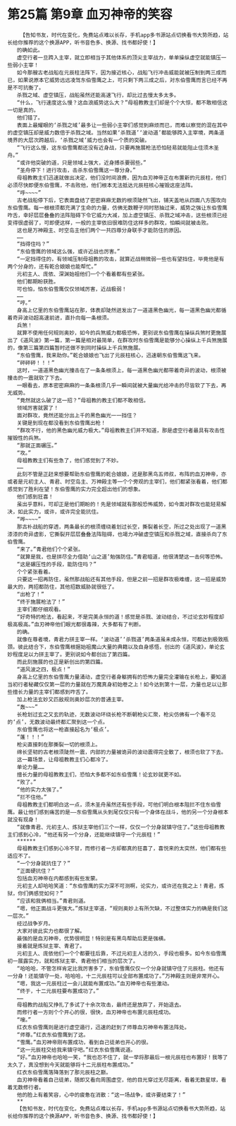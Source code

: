 # 第25篇 第9章 血刃神帝的笑容
        【告知书友，时代在变化，免费站点难以长存，手机app多书源站点切换看书大势所趋，站长给你推荐的这个换源APP，听书音色多、换源、找书都好使！】
       的确如此。
       虚空行者一旦跨入主宰，就立即相当于其他体系的顶尖主宰战力，单单操纵虚空就能镇压一些弱小主宰！
       如今那艘古老战船在元辰柱法阵下，因为接近核心，战船飞行冲击威能就被压制到两三成而已，如果说原本它威势远远凌驾东伯雪鹰之上，可只剩下两三成之后，对东伯雪鹰而言已经不再是不可抗衡了。
       杀戮之域、虚空镇压，战船虽然还能高速飞行，却比过去慢太多太多。
       “什么，飞行速度这么慢？这血浪威势这么大？”母祖教教主们却是个个大惊，都不敢相信这一切是真的。
       他们错了。
       表面上最耀眼的‘杀戮之域’最多让一些弱小主宰们感觉到麻烦而已，而难以察觉的混在其中的虚空镇压却是威力数倍于杀戮之域。当然如果‘杀戮道’‘波动道’都能够跨入主宰境，两条道境界的大层次跨越后，‘杀戮之域’威力也会有一个质的突破。
       “飞行这么慢，这东伯雪鹰都还没有近身战，只要再施展枪法恐怕轻易就能阻止住须木圣舟。”
       “或许他突破的道，只是领域上强大，近身搏杀要弱些。”
       “圣舟停下！进行攻击，击杀东伯雪鹰这一尊分身。”
       母祖教教主们迅速就做出决定，他们没时间浪费，因为血刃神帝正在布置新的元辰柱，他们必须尽快即便东伯雪鹰，不击败他，他们根本无法抵达元辰柱核心摧毁这座法阵。
       “呼~~~~”
       古老战船停下后，它表面盘结了密密麻麻无数的根须陡然飞出，铺天盖地从四面八方围攻向东伯雪鹰。每一根根须都充满了生命的力量，仿佛无数鞭子同时怒抽过来，威势之强让东伯雪鹰咋舌，幸好层层叠叠的法阵阻碍下令它威力大减，加上虚空镇压、杀戮之域冲击，这些根须已经变得很虚弱了，可即便这样，一般的主宰依旧很难防住这样多的群攻，怕瞬间就被击败。
       这也是万神殿主、时空岛主他们两个一共四尊分身联手才能防住的原因。
       ……
       “挡得住吗？”
       “东伯雪鹰的领域这么强，或许近战也厉害。”
       “一定挡得住的，有领域压制母祖教的攻击，就算近战稍微弱一些也有望挡住，毕竟他是有两个分身的，还有乾合娘娘也能帮忙。”
       元初主人、庞依、深渊始祖他们一个个看着都有些紧张。
       他们都期盼获胜。
       可也怕，怕东伯雪鹰仅仅领域厉害，近战极弱！
       ……
       “哼。”
       身高上亿里的东伯雪鹰站在那，体表却陡然迸发出了一道道黑色幽光，每一道黑色幽光都循着奇异波动超高速前进，直扑向每一条根须。
       兵煞！
       就算不使用任何规则奥妙，如今的兵煞威力都极恐怖，更别说东伯雪鹰在操纵兵煞时更施展出了《道风波》第一篇，第一篇是相对最简单，在群攻时东伯雪鹰是能够分心操纵上千兵煞施展的，像第三篇第四篇暂时还做不到同时操纵上千兵煞施展。
       “东伯雪鹰，我来助你。”乾合娘娘也飞出了元辰柱核心，迅速朝东伯雪鹰这飞来。
       “砰砰砰！！！”
       这时，一道道黑色幽光撞击在了一条条根须上，每一道黑色幽光都带着奇异的波动，根须被撞击的一震就软了下去。
       一眼看去，原本密密麻麻的一条条根须几乎一瞬间就被大量幽光给冲击的尽皆软了下去，再无威势。
       “竟然就这么破了这一招？”母祖教的教主们都不敢相信。
       领域厉害就罢了！
       面对群攻，竟然还能分出上千的黑色幽光一一挡住？
       关键是到现在都没看到东伯雪鹰出枪！
       “群攻不行，他的黑色幽光威力极大。”母祖教教主们并不知道，那是虚空行者最具有攻击性摧毁性的兵煞。
       “那就正面碾压。”
       “攻。”
       母祖教教主们有些急了，他们感觉到了不妙。
       ……
       此刻不管是正赶来想要帮助东伯雪鹰的乾合娘娘，还是那黑鸟五师叔，布阵的血刃神帝，亦或者是元初主人、青君、时空岛主、万神殿主等一个个旁观的主宰们，他们都紧张看着，他们都感觉到了胜利在望！东伯雪鹰的实力完全超出他们的想象。
       他们感到狂喜！
       虽出乎意料，可却正是他们期盼的！先是领域就有那般恐怖威势，如今面对群攻也能轻易解决，如此实力，或许，或许完全能抗住。
       “哗~~~~”
       那古朴战船的穿透，两条最长的根须缠绕着划过长空，撕裂着长空，所过之处出现了一道黑漆漆的奇异虚影，它撕裂开层层叠叠法阵阻碍，也竭力冲破虚空镇压和杀戮之域，直接杀向了东伯雪鹰。
       “来了。”青君他们个个紧张。
       “就算是我，也是拼尽全力借助‘山之道’勉强防住。”青君暗道，他很清楚这一击何等恐怖。
       “这是碾压性的手段，能防住吗？”
       个个紧张看着。
       只要这一招再防住，虽然那战船还有其他手段，但是之前一招是群攻极难缠，这一招是威势最大的，两招都防住，其他招数威胁就很低了。
       “出枪了！”
       “终于施展枪法了！”
       主宰们都仔细观看。
       “好奇特的枪法，看起来，不是完美永恒的道！感觉是杀戮、波动结合，不过论玄妙程度却极高极高。”血刃神帝他们眼光都很毒辣，大多都有了判断。
       的确。
       就像在尊者境，青君力拼主宰一样。‘波动道’‘杀戮道’两条道虽未成永恒，可都达到极致瓶颈。彼此结合下，东伯雪鹰根据始祖魔山大量的典籍以及自身感悟，创出的《道风波》，单论玄妙程度足以力拼主宰了。更别说如今都创出了第四篇。
       而此刻施展的也正是新创出的第四篇。
       “道风波之四，极点！”
       身高上亿里的东伯雪鹰力量涌动，虚空行者身躯拥有的恐怖力量完全灌输在长枪上，要知道当初行者秘藏仅仅第一层的力量就在万魔真身初始卷之上！如今达到第十一层，力量也足以让那些擅长力量的主宰们都感到咋舌了。
       加上枪法玄妙又匹敌规则奥妙层次的普通主宰。
       “轰~~~”
       长枪划过玄之又玄的轨迹，无数波动环绕长枪不断朝枪尖汇聚，枪尖仿佛有一个看不见的‘点’，无数波动最终都汇聚到这一个点。
       东伯雪鹰也将这一枪直接起名为‘极点’。
       “蓬！！！”
       枪尖直接刺在那撕裂一切的根须上。
       绵长坚韧的古老根须陡然一震，内部的力量被诡异的波动震得完全散了，根须也软了下去。
       这一幕场景，让母祖教教主们心都冷了。
       单论力量……
       擅长力量的母祖教教主们，恐怕大多都不如东伯雪鹰！论玄妙就更不如。
       “败了。”
       “他的实力太强了。”
       “拦不住他。”
       母祖教教主们都明白这一点，须木圣舟虽然还有些手段，可他们明白根本阻拦不住东伯雪鹰。最让他们感到痛苦的是——东伯雪鹰从头到尾仅仅只有一个身体在战斗，他的另一个分身根本就没有现身！
       “就像青君、元初主人、炼狱主宰他们三个一样，仅仅一个分身就镇守住了。”这些母祖教教主们感到心冷，“他还有另一个分身，还能继续镇守一个元辰柱！”
       ******
       母祖教教主们感到心冷不甘，而修行者一方却都真的狂喜了，喜悦来的太突然，他们都有些适应不了。
       “一个分身就抗住了？”
       “正面硬抗住？”
       包括血刃神帝在内都感到有些发蒙。
       元初主人却哈哈笑道：“东伯雪鹰的实力深不可测啊，论实力，或许还在我之上！青君，炼狱，你们俩感觉如何？”
       “应该和我俩相当。”青君则道。
       “嗯，他正面战斗更强大。”炼狱主宰道，“规则奥妙上有所欠缺，不过整体实力的确是我们这一层次。”
       经过战争岁月。
       大家对彼此实力也都很了解。
       最强的是血刃神帝，优势很明显！特别是有黑鸟帮助后更是强横。
       接着就是炼狱主宰、青君了。
       元初主人、庞依他们一个个都要往后靠，不过元初主人活的久，手段也极多。如今东伯雪鹰初一展露实力，就和炼狱主宰、青君他们相当的层次了。
       “哈哈哈，不管怎样肯定比我厉害多了，东伯雪鹰仅仅一个分身就镇守住了元辰柱。他还有一分身！还能镇守一处，哈哈哈，十二元辰柱可以全部布置成功了。”万神殿主则是非常开心。
       “嗯，我这一元辰柱过一会儿就能布置成功。”血刃神帝也有些激动。
       “终于，十二元辰柱要布置成功了。”
       ……
       母祖教的战船又挣扎了多试了十余次攻击，最终还是放弃了，开始退去。
       而修行者一方则个个开心的很，很快，血刃神帝也布置元辰柱成功。
       “嗖。”
       红衣东伯雪鹰则是进行虚空遁行，迅速的赶到了师尊血刃神帝布置法阵处。
       “师尊。”红衣东伯雪鹰到了这。
       “雪鹰。”血刃神帝刚布置成功，看到自己徒弟也开心的很。
       “这一元辰柱交给我来镇守吧。”红衣东伯雪鹰说道。
       “好。”血刃神帝也哈哈一笑，“我也忍不住了，就一举将那最后一根元辰柱也布置好！我等了太久了，真没想到今天就能够将十二元辰柱布置成功。”
       红衣东伯雪鹰落降落到了那元辰柱之巅。
       血刃神帝看着自己徒弟，随即又看向周围虚空，他的目光穿过无尽距离，看着无数星球，看着无数修行者。
       他的脸上有着笑容，心中的疲惫在消散：“这一场战争，或许要结束了！”
       **
       【告知书友，时代在变化，免费站点难以长存，手机app多书源站点切换看书大势所趋，站长给你推荐的这个换源APP，听书音色多、换源、找书都好使！】